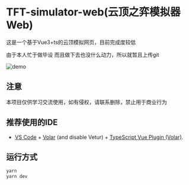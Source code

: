 # TFT-simulator-web(云顶之弈模拟器Web)

这是一个基于Vue3+ts的云顶模拟网页，目前完成度较低

由于本人忙于做毕设 而且做下去也没什么动力，所以就暂且上传git

![demo](demo.png)

## 注意

本项目仅供学习交流使用，如有侵权，请联系删除，禁止用于商业行为



## 推荐使用的IDE

- [VS Code](https://code.visualstudio.com/) + [Volar](https://marketplace.visualstudio.com/items?itemName=Vue.volar) (and disable Vetur) + [TypeScript Vue Plugin (Volar)](https://marketplace.visualstudio.com/items?itemName=Vue.vscode-typescript-vue-plugin).

## 运行方式
```bash
yarn
yarn dev
```
